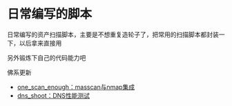 # 日常编写的脚本
日常编写的资产扫描脚本，主要是不想重复造轮子了，把常用的扫描脚本都封装一下，以后拿来直接用

另外锻炼下自己的代码能力吧

佛系更新

* [one_scan_enough：masscan与nmap集成](./masscan_nmap/)
* [dns_shoot：DNS性能测试](./dns_shoot/)